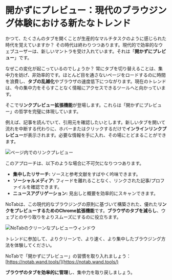 # 開かずにプレビュー：現代のブラウジング体験における新たなトレンド

かつて、たくさんのタブを開くことが生産的なマルチタスクのように感じられた時代を覚えていますか？ その時代は終わりつつあります。現代的で効率的なウェブユーザーは、新しいマントラを受け入れています。それは「**開かずにプレビュー**」です。

なぜこの変化が起こっているのでしょうか？ 常にタブを切り替えることは、集中力を妨げ、非効率的です。ほとんど目を通さないページをロードするのに時間を浪費し、**タブの乱雑化**やブラウザの速度低下につながります。現在のトレンドは、今の集中力をそらすことなく情報にアクセスできるツールへと向かっています。

そこで**リンクプレビュー拡張機能**が登場します。これらは「開かずにプレビュー」の哲学を完璧に体現しています。

例えば、記事を読んでいて、引用元を確認したいとします。新しいタブを開いて流れを中断する代わりに、ホバーまたはクリックするだけで**インラインリンクプレビュー**が表示されます。必要な情報を手に入れ、その場にとどまることができます。

![ページ内でのリンクプレビュー](images/notab1.png)

このアプローチは、以下のような場合に不可欠になりつつあります。

*   **集中したリサーチ:** ソースと参考文献をすばやく吟味できます。
*   **ソーシャルメディア:** フィードを離れることなく、リンクされた記事/プロファイルを確認できます。
*   **ニュースアグリゲーション:** 見出しと概要を効率的にスキャンできます。

NoTabは、この現代的なブラウジングの原則に基づいて構築された、優れた**リンクをプレビューするためのChrome拡張機能**です。**ブラウザのタブを減らし**、ウェブとのやり取りをよりスムーズにするのに役立ちます。

![NoTabのクリーンなプレビューウィンドウ](images/notab2.png)

トレンドに参加して、よりクリーンで、より速く、より集中したブラウジング方法を体験してください。

NoTabで「開かずにプレビュー」の習慣を取り入れましょう：[https://notab.wand.tools/](https://notab.wand.tools/)

**ブラウザのタブを効率的に管理**し、集中力を取り戻しましょう。
